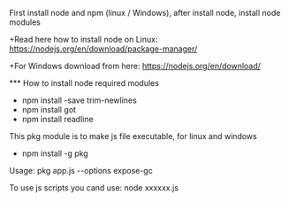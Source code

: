 First install node and npm (linux / Windows), after install node, install node modules

+Read here how to install node on Linux: https://nodejs.org/en/download/package-manager/

+For Windows download from here: https://nodejs.org/en/download/

*** How to install node required modules

* npm install -save trim-newlines
* npm install got
* npm install readline

This pkg module is to make js file executable, for linux and windows
* npm install -g pkg

Usage: pkg app.js --options expose-gc

To use js scripts you cand use: node xxxxxx.js

